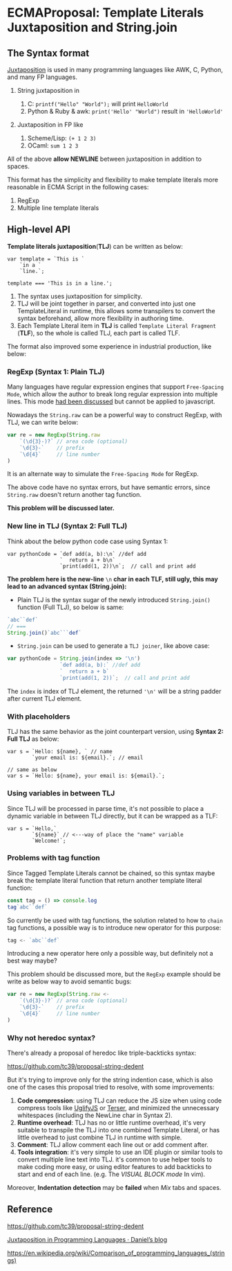 # ECMAProposal: Template Literals Juxtaposition and String.join

## The Syntax format

[Juxtaposition](https://en.wikipedia.org/wiki/Juxtaposition) is used in many programming languages like AWK, C, Python, and many FP languages.

1.  String juxtaposition in

    1.  C: `printf("Hello" "World");` will print `HelloWorld`
    2.  Python & Ruby & awk: `print('Hello' "World")` result in `'HelloWorld'`

2.  Juxtaposition in FP like

    1.  Scheme/Lisp: `(+ 1 2 3)`
    2.  OCaml: `sum 1 2 3`

All of the above **allow NEWLINE** between juxtaposition in addition to spaces.

This format has the simplicity and flexibility to make template literals more reasonable in ECMA Script in the following cases:

1.  RegExp
2.  Multiple line template literals

## High-level API

**Template literals juxtaposition**(**TLJ**) can be written as below:

```
var template = `This is `
    `in a `
    `line.`;

template === 'This is in a line.';
```

1.  The syntax uses juxtaposition for simplicity.
2.  TLJ will be joint together in parser, and converted into just one TemplateLiteral in runtime, this allows some transpilers to convert the syntax beforehand, allow more flexibility in authoring time.
3.  Each Template Literal item in **TLJ** is called `Template Literal Fragment` (**TLF**), so the whole is called TLJ, each part is called TLF.

The format also improved some experience in industrial production, like below:

### RegExp (Syntax 1: Plain TLJ)

Many languages have regular expression engines that support `Free-Spacing Mode`, which allow the author to break long regular expression into multiple lines. This mode [had been discussed](https://esdiscuss.org/topic/regexp-free-spacing-comments) but cannot be applied to javascript.

Nowadays the `String.raw` can be a powerful way to construct RegExp, with TLJ, we can write below:

```js
var re = new RegExp(String.raw
    `(\d{3}-)?` // area code (optional)
    `\d{3}-`    // prefix
    `\d{4}`     // line number
)
```

It is an alternate way to simulate the `Free-Spacing Mode` for RegExp.

The above code have no syntax errors, but have semantic errors, since `String.raw` doesn't return another tag function.

**This problem will be discussed later.**


### New line in TLJ (Syntax 2: Full TLJ)

Think about the below python code case using Syntax 1:

```
var pythonCode = `def add(a, b):\n` //def add
                 `  return a + b\n`
                 `print(add(1, 2))\n`;  // call and print add
```

**The problem here is the new-line** `\n` **char in each TLF, still ugly, this may lead to an advanced syntax (String.join):**

* Plain TLJ is the syntax sugar of the newly introduced `String.join()` function (Full TLJ), so below is same:

```js
`abc``def`
// ===
String.join()`abc```def`
```

* `String.join` can be used to generate a `TLJ joiner`, like above case:

```js
var pythonCode = String.join(index => '\n')
                 `def add(a, b):` //def add
                 `  return a + b`
                 `print(add(1, 2))`;  // call and print add

```

The `index` is index of TLJ element, the returned `'\n'` will be a string padder after current TLJ element.


### With placeholders

TLJ has the same behavior as the joint counterpart version, using **Syntax 2: Full TLJ** as below:

```
var s = `Hello: ${name}, ` // name
        `your email is: ${email}.`; // email

// same as below
var s = `Hello: ${name}, your email is: ${email}.`;
```

### Using variables in between TLJ

Since TLJ will be processed in parse time, it's not possible to place a dynamic variable in between TLJ directly, but it can be wrapped as a TLF:

```
var s = `Hello,`
        `${name}` // <---way of place the "name" variable
        `Welcome!`;
```

### Problems with tag function

Since Tagged Template Literals cannot be chained, so this syntax maybe break the template literal function that return another template literal function:

```js
const tag = () => console.log
tag`abc``def`
```

So currently be used with tag functions, the solution related to how to `chain` tag functions, a possible way is to introduce new operator for this purpose:

```js
tag <- `abc``def`
```

Introducing a new operator here only a possible way, but definitely not a best way maybe?

This problem should be discussed more, but the `RegExp` example should be write as below way to avoid semantic bugs:

```js
var re = new RegExp(String.raw <-
    `(\d{3}-)?` // area code (optional)
    `\d{3}-`    // prefix
    `\d{4}`     // line number
)
```


### Why not heredoc syntax?

There's already a proposal of heredoc like triple-backticks syntax:

https://github.com/tc39/proposal-string-dedent

But it's trying to improve only for the string indention case, which is also one of the cases this proposal tried to resolve, with some improvements:

1.  **Code compression**: using TLJ can reduce the JS size when using code compress tools like [UglifyJS](https://github.com/mishoo/UglifyJS) or [Terser](https://github.com/terser/terser), and minimized the unnecessary whitespaces (including the NewLine char in Syntax 2).
2.  **Runtime overhead**: TLJ has no or little runtime overhead, it's very suitable to transpile the TLJ into one combined Template Literal, or has little overhead to just combine TLJ in runtime with simple.
3.  **Comment**: TLJ allow comment each line out or add comment after.
4.  **Tools integration**: it's very simple to use an IDE plugin or similar tools to convert multiple line text into TLJ. it's common to use helper tools to make coding more easy, or using editor features to add backticks to start and end of each line. (e.g. The *VISUAL BLOCK mode* In vim).

Moreover, **Indentation detection** may be **failed** when *Mix* tabs and spaces.

## Reference

https://github.com/tc39/proposal-string-dedent

[Juxtaposition in Programming Languages · Daniel’s blog](http://www.storytotell.org/post/juxtaposition/)

https://en.wikipedia.org/wiki/Comparison_of_programming_languages_(strings)

